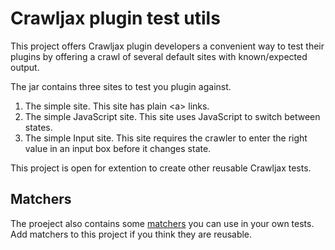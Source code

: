 # Crawljax plugin test utils

This project offers Crawljax plugin developers a convenient way to test their plugins by offering a crawl of several default sites with known/expected output.

The jar contains three sites to test you plugin against.

1. The simple site. This site has plain \<a> links.
2. The simple JavaScript site. This site uses JavaScript to switch between states.
3. The simple Input site. This site requires the crawler to enter the right value in an input box before it changes state.

This project is open for extention to create other reusable Crawljax tests.

## Matchers
The proeject also contains some [matchers](https://github.com/crawljax/crawljax-test-utils/tree/master/src/main/java/com/crawljax/matchers) you can use in your own tests. Add matchers to this project if you think they are reusable.
